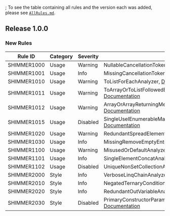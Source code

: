 ﻿; To see the table containing all rules and the version each was added, please see [`AllRules.md`](AllRules.md).

## Release 1.0.0

### New Rules

Rule ID | Category | Severity | Notes
--------|----------|----------|-------
SHIMMER1000 |  Usage   | Warning  | NullableCancellationTokenAnalyzer, [Documentation](../../docs/UsageRules/SHIMMER1000.md)
SHIMMER1001 |  Usage   |  Info    | MissingCancellationTokenAnalyzer, [Documentation](../../docs/UsageRules/SHIMMER1001.md)
SHIMMER1010 |  Usage   | Warning  | ToListForEachAnalyzer, [Documentation](../../docs/UsageRules/SHIMMER1010.md)
SHIMMER1011 |  Usage   | Warning  | ToArrayOrToListFollowedByLinqMethodAnalyzer, [Documentation](../../docs/UsageRules/SHIMMER1011.md)
SHIMMER1012 |  Usage   | Warning  | ArrayOrArrayReturningMethodFollowedByToArrayAnalyzer, [Documentation](../../docs/UsageRules/SHIMMER1012.md)
SHIMMER1015 |  Usage   | Disabled | SingleUseIEnumerableMaterializationAnalyzer, [Documentation](../../docs/UsageRules/SHIMMER1015.md)
SHIMMER1020 |  Usage   | Warning  | RedundantSpreadElementAnalyzer, [Documentation](../../docs/UsageRules/SHIMMER1020.md)
SHIMMER1030 |  Usage   |  Info    | MissingRemoveEmptyEntriesAnalyzer, [Documentation](../../docs/UsageRules/SHIMMER1030.md)
SHIMMER1100 |  Usage   | Warning  | MisusedOrDefaultAnalyzer, [Documentation](../../docs/UsageRules/SHIMMER1100.md)
SHIMMER1101 |  Usage   |  Info    | SingleElementConcatAnalyzer, [Documentation](../../docs/UsageRules/SHIMMER1101.md)
SHIMMER1102 |  Usage   | Disabled | UniqueNonSetCollectionAnalyzer, [Documentation](../../docs/UsageRules/SHIMMER1102.md)
SHIMMER2000 |  Style   |  Info    | VerboseLinqChainAnalyzer, [Documentation](../../docs/StyleRules/SHIMMER2000.md)
SHIMMER2010 |  Style   |  Info    | NegatedTernaryConditionAnalyzer, [Documentation](../../docs/StyleRules/SHIMMER2010.md)
SHIMMER2020 |  Style   |  Info    | RedundantOutVariableAnalyzer, [Documentation](../../docs/StyleRules/SHIMMER2020.md)
SHIMMER2030 |  Style   | Disabled | PrimaryConstructorParameterReassignmentAnalyzer, [Documentation](../../docs/StyleRules/SHIMMER2030.md)